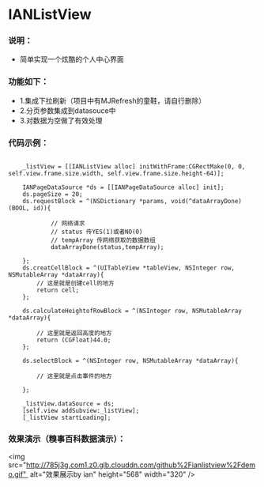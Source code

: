 # IANListView

### 说明：
- 简单实现一个炫酷的个人中心界面

### 功能如下：

- 1.集成下拉刷新（项目中有MJRefresh的童鞋，请自行删除）
- 2.分页参数集成到datasouce中
- 3.对数据为空做了有效处理

### 代码示例：

```

 	_listView = [[IANListView alloc] initWithFrame:CGRectMake(0, 0, self.view.frame.size.width, self.view.frame.size.height-64)];
    
    IANPageDataSource *ds = [[IANPageDataSource alloc] init];
    ds.pageSize = 20;
    ds.requestBlock = ^(NSDictionary *params, void(^dataArrayDone)(BOOL, id)){
        
       		// 网络请求
       		// status 传YES(1)或者NO(0)
       		// tempArray 传网络获取的数据数组
            dataArrayDone(status,tempArray);
  
    };
    ds.creatCellBlock = ^(UITableView *tableView, NSInteger row, NSMutableArray *dataArray){
       	// 这是就是创建cell的地方
        return cell;
    };
    
    ds.calculateHeightofRowBlock = ^(NSInteger row, NSMutableArray *dataArray){
        
        // 这里就是返回高度的地方
        return (CGFloat)44.0;
    };
    
    ds.selectBlock = ^(NSInteger row, NSMutableArray *dataArray){
        
       	// 这里就是点击事件的地方
        
    };
    
    _listView.dataSource = ds;
    [self.view addSubview:_listView];
    [_listView startLoading];

```

### 效果演示（糗事百科数据演示）：

<img src="http://785j3g.com1.z0.glb.clouddn.com/github%2Fianlistview%2Fdemo.gif"  alt="效果展示by ian" height="568" width="320" />